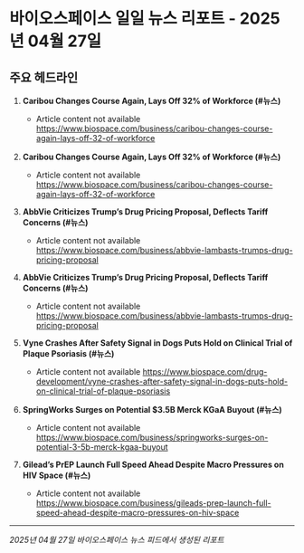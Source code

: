 # 바이오스페이스 일일 뉴스 리포트 - 2025년 04월 27일


## 주요 헤드라인

1. **Caribou Changes Course Again, Lays Off 32% of Workforce (#뉴스)**
   - Article content not available
   <https://www.biospace.com/business/caribou-changes-course-again-lays-off-32-of-workforce>

2. **Caribou Changes Course Again, Lays Off 32% of Workforce (#뉴스)**
   - Article content not available
   <https://www.biospace.com/business/caribou-changes-course-again-lays-off-32-of-workforce>

3. **AbbVie Criticizes Trump’s Drug Pricing Proposal, Deflects Tariff Concerns (#뉴스)**
   - Article content not available
   <https://www.biospace.com/business/abbvie-lambasts-trumps-drug-pricing-proposal>

4. **AbbVie Criticizes Trump’s Drug Pricing Proposal, Deflects Tariff Concerns (#뉴스)**
   - Article content not available
   <https://www.biospace.com/business/abbvie-lambasts-trumps-drug-pricing-proposal>

5. **Vyne Crashes After Safety Signal in Dogs Puts Hold on Clinical Trial of Plaque Psoriasis (#뉴스)**
   - Article content not available
   <https://www.biospace.com/drug-development/vyne-crashes-after-safety-signal-in-dogs-puts-hold-on-clinical-trial-of-plaque-psoriasis>

6. **SpringWorks Surges on Potential $3.5B Merck KGaA Buyout (#뉴스)**
   - Article content not available
   <https://www.biospace.com/business/springworks-surges-on-potential-3-5b-merck-kgaa-buyout>

7. **Gilead’s PrEP Launch Full Speed Ahead Despite Macro Pressures on HIV Space (#뉴스)**
   - Article content not available
   <https://www.biospace.com/business/gileads-prep-launch-full-speed-ahead-despite-macro-pressures-on-hiv-space>


---
*2025년 04월 27일 바이오스페이스 뉴스 피드에서 생성된 리포트*